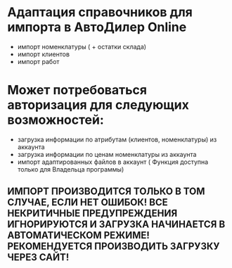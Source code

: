 # Адаптация справочников для импорта в АвтоДилер Online

* импорт номенклатуры ( + остатки склада)
* импорт клиентов
* импорт работ


# Может потребоваться авторизация для следующих возможностей:

* загрузка информации по атрибутам (клиентов, номенклатуры) из аккаунта
* загрузка информации по ценам номенклатуры из аккаунта
* импорт адаптированных файлов в аккаунт ( Функция доступна только для Владельца программы)
## ИМПОРТ ПРОИЗВОДИТСЯ ТОЛЬКО В ТОМ СЛУЧАЕ, ЕСЛИ НЕТ ОШИБОК! ВСЕ НЕКРИТИЧНЫЕ ПРЕДУПРЕЖДЕНИЯ ИГНОРИРУЮТСЯ И ЗАГРУЗКА НАЧИНАЕТСЯ В АВТОМАТИЧЕСКОМ РЕЖИМЕ! РЕКОМЕНДУЕТСЯ ПРОИЗВОДИТЬ ЗАГРУЗКУ ЧЕРЕЗ САЙТ!

